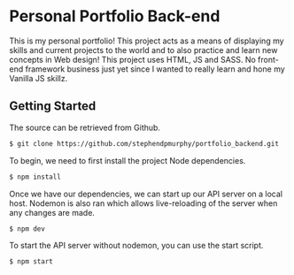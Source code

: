 # Personal Portfolio Back-end
This is my personal portfolio! This project acts as a means of displaying my skills and current projects to the world and to also practice and learn new concepts in Web design! This project uses HTML, JS and SASS. No front-end framework business just yet since I wanted to really learn and hone my Vanilla JS skillz.

## Getting Started
The source can be retrieved from Github.
```bash
$ git clone https://github.com/stephendpmurphy/portfolio_backend.git
```

To begin, we need to first install the project Node dependencies.
```bash
$ npm install
```

Once we have our dependencies, we can start up our API server on a local host. Nodemon is also ran which allows live-reloading of the server when any changes are made.
```bash
$ npm dev
```

To start the API server without nodemon, you can use the start script.
```bash
$ npm start
```
